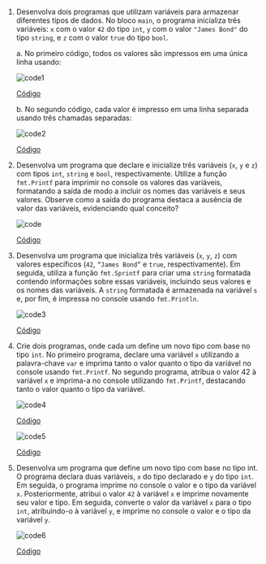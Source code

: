 1. Desenvolva dois programas que utilizam variáveis para armazenar diferentes tipos de dados. No bloco `main`, o programa inicializa três variáveis: `x` com o valor `42` do tipo `int`, `y` com o valor `"James Bond"` do tipo `string`, e `z` com o valor `true` do tipo `bool`.
   
    a. No primeiro código, todos os valores são impressos em uma única linha usando:

   ![code1](https://github.com/amandfernandes/Golang/assets/144744139/827adc37-50c2-4476-a64c-c38e75280320)

   [Código](1-a.go)

    b. No segundo código, cada valor é impresso em uma linha separada usando três chamadas separadas:

   ![code2](https://github.com/amandfernandes/Golang/assets/144744139/26abee25-296a-4a4a-9646-03deb8ba8a2c)
   
   [Código](1-b.go)
   
2.  Desenvolva um programa que declare e inicialize três variáveis (`x`, `y` e `z`) com tipos `int`, `string` e `bool`, respectivamente. Utilize a função `fmt.Printf` para imprimir no console os valores das variáveis, formatando a saída de modo a incluir os nomes das variáveis e seus valores. Observe como a saída do programa destaca a ausência de valor das variáveis, evidenciando qual conceito?

    ![code](https://github.com/amandfernandes/Golang/assets/144744139/44adc71d-27ca-4ad2-a454-69cf65c5fb99)
    
    [Código](2.go)
    
3. Desenvolva um programa que inicializa três variáveis (`x`, `y`, `z`) com valores específicos (`42`, `“James Bond”` e `true`, respectivamente). Em seguida, utiliza a função `fmt.Sprintf` para criar uma `string` formatada contendo informações sobre essas variáveis, incluindo seus valores e os nomes das variáveis. A `string` formatada é armazenada na variável `s` e, por fim, é impressa no console usando `fmt.Println`. 

   ![code3](https://github.com/amandfernandes/Golang/assets/144744139/ddae277f-c663-48fd-bb60-ede454dd1022)
   
   [Código](3.go)
   
4. Crie dois programas, onde cada um define um novo tipo com base no tipo `int`. No primeiro programa, declare uma variável `x` utilizando a palavra-chave `var` e imprima tanto o valor quanto o tipo da variável no console usando `fmt.Printf`. No segundo programa, atribua o valor 42 à variável `x` e imprima-a no console utilizando `fmt.Printf`, destacando tanto o valor quanto o tipo da variável.

   ![code4](https://github.com/amandfernandes/Golang/assets/144744139/30e28d32-3f35-4cfe-9820-471ebba31a29)

   [Código](4-1.go)

   ![code5](https://github.com/amandfernandes/Golang/assets/144744139/0d598dc1-f87c-4202-a323-b87fa90e31d6)

   [Código](4-2.go)
   
8. Desenvolva um programa que define um novo tipo com base no tipo int. O programa declara duas variáveis, `x` do tipo declarado e `y` do tipo `int`. Em seguida, o programa imprime no console o valor e o tipo da variável `x`. Posteriormente, atribui o valor `42` à variável `x` e imprime novamente seu valor e tipo. Em seguida, converte o valor da variável `x` para o tipo `int`, atribuindo-o à variável `y`, e imprime no console o valor e o tipo da variável `y`. 

   ![code6](https://github.com/amandfernandes/Golang/assets/144744139/824a58c1-459f-4ba9-b4e0-068854b9d375)

   [Código](5.go)
